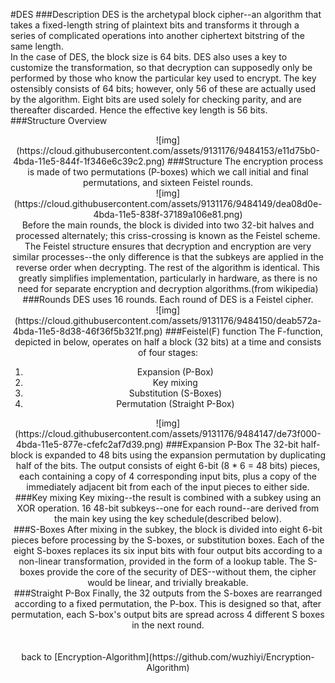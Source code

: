 #DES
###Description
DES is the archetypal block cipher--an algorithm that takes a fixed-length string of plaintext bits and transforms it through a series of complicated operations into another ciphertext bitstring of the same length. </br>
In the case of DES, the block size is 64 bits. DES also uses a key to customize the transformation, so that decryption can supposedly only be performed by those who know the particular key used to encrypt. The key ostensibly consists of 64 bits; however, only 56 of these are actually used by the algorithm. Eight bits are used solely for checking parity, and are thereafter discarded. Hence the effective key length is 56 bits.</br>
###Structure Overview
<div align="center">![img](https://cloud.githubusercontent.com/assets/9131176/9484153/e11d75b0-4bda-11e5-844f-1f346e6c39c2.png)
###Structure
The encryption process is made of two permutations (P-boxes) which we call initial and final permutations, and sixteen Feistel rounds.</br>
<div align="center">![img](https://cloud.githubusercontent.com/assets/9131176/9484149/dea08d0e-4bda-11e5-838f-37189a106e81.png)</br>
Before the main rounds, the block is divided into two 32-bit halves and processed alternately; this criss-crossing is known as the Feistel scheme. The Feistel structure ensures that decryption and encryption are very similar processes--the only difference is that the subkeys are applied in the reverse order when decrypting. The rest of the algorithm is identical. This greatly simplifies implementation, particularly in hardware, as there is no need for separate encryption and decryption algorithms.(from wikipedia)</br>
###Rounds
DES uses 16 rounds. Each round of DES is a Feistel cipher.</br>
<div align="center">![img](https://cloud.githubusercontent.com/assets/9131176/9484150/deab572a-4bda-11e5-8d38-46f36f5b321f.png)
###Feistel(F) function
The F-function, depicted in below, operates on half a block (32 bits) at a time and consists of four stages:

1. Expansion (P-Box)
2. Key mixing
3. Substitution (S-Boxes)
4. Permutation (Straight P-Box)

<div align="center">![img](https://cloud.githubusercontent.com/assets/9131176/9484147/de73f000-4bda-11e5-877e-cfefc2af7d39.png)
###Expansion P-Box
The 32-bit half-block is expanded to 48 bits using the expansion permutation by duplicating half of the bits. The output consists of eight 6-bit (8 * 6 = 48 bits) pieces, each containing a copy of 4 corresponding input bits, plus a copy of the immediately adjacent bit from each of the input pieces to either side.</br>
###Key mixing
Key mixing--the result is combined with a subkey using an XOR operation. 16 48-bit subkeys--one for each round--are derived from the main key using the key schedule(described below).</br>
###S-Boxes
After mixing in the subkey, the block is divided into eight 6-bit pieces before processing by the S-boxes, or substitution boxes. Each of the eight S-boxes replaces its six input bits with four output bits according to a non-linear transformation, provided in the form of a lookup table. The S-boxes provide the core of the security of DES--without them, the cipher would be linear, and trivially breakable.</br>
###Straight P-Box
Finally, the 32 outputs from the S-boxes are rearranged according to a fixed permutation, the P-box. This is designed so that, after permutation, each S-box's output bits are spread across 4 different S boxes in the next round.</br>
</br>
</br>
back to [Encryption-Algorithm](https://github.com/wuzhiyi/Encryption-Algorithm)</br>

